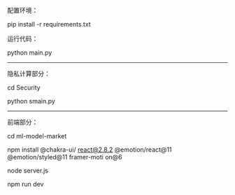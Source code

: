 配置环境：

pip install -r requirements.txt

运行代码：

python main.py

------------------------------------
隐私计算部分：

cd Security

python smain.py

-------------------------------------

前端部分：

cd ml-model-market

npm install @chakra-ui/
react@2.8.2 @emotion/react@11 @emotion/styled@11 framer-moti
on@6

node server.js

npm run dev